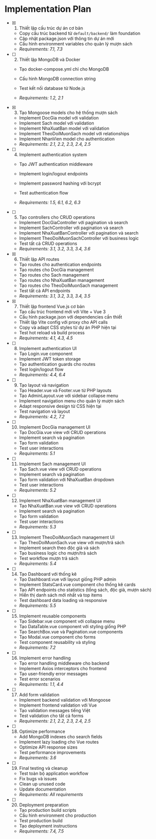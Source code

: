 # Implementation Plan

- [x] 1. Thiết lập cấu trúc dự án cơ bản

  - Copy cấu trúc backend từ `default/backend/` làm foundation
  - Cập nhật package.json với thông tin dự án mới
  - Cấu hình environment variables cho quản lý mượn sách
  - _Requirements: 7.1, 7.3_

- [ ] 2. Thiết lập MongoDB và Docker

  - Tạo docker-compose.yml chỉ cho MongoDB

  - Cấu hình MongoDB connection string
  - Test kết nối database từ Node.js
  - _Requirements: 1.2, 2.1_

- [x] 3. Tạo Mongoose models cho hệ thống mượn sách

  - Implement DocGia model với validation
  - Implement Sach model với validation
  - Implement NhaXuatBan model với validation
  - Implement TheoDoiMuonSach model với relationships
  - Implement NhanVien model cho authentication
  - _Requirements: 2.1, 2.2, 2.3, 2.4, 2.5_

- [ ] 4. Implement authentication system

  - Tạo JWT authentication middleware
  - Implement login/logout endpoints

  - Implement password hashing với bcrypt
  - Test authentication flow
  - _Requirements: 1.5, 6.1, 6.2, 6.3_

- [ ] 5. Tạo controllers cho CRUD operations




  - Implement DocGiaController với pagination và search
  - Implement SachController với pagination và search
  - Implement NhaXuatBanController với pagination và search
  - Implement TheoDoiMuonSachController với business logic
  - Test tất cả CRUD operations
  - _Requirements: 3.1, 3.2, 3.3, 3.4, 3.6_

- [x] 6. Thiết lập API routes


  - Tạo routes cho authentication endpoints
  - Tạo routes cho DocGia management
  - Tạo routes cho Sach management
  - Tạo routes cho NhaXuatBan management
  - Tạo routes cho TheoDoiMuonSach management
  - Test tất cả API endpoints
  - _Requirements: 3.1, 3.2, 3.3, 3.4, 3.5_

- [x] 7. Thiết lập frontend Vue.js cơ bản





  - Tạo cấu trúc frontend mới với Vite + Vue 3
  - Cấu hình package.json với dependencies cần thiết
  - Thiết lập Vite config với proxy cho API calls
  - Copy và adapt CSS styles từ dự án PHP hiện tại
  - Test hot reload và build process
  - _Requirements: 4.1, 4.3, 4.5_

- [ ] 8. Implement authentication UI

  - Tạo Login.vue component
  - Implement JWT token storage
  - Tạo authentication guards cho routes
  - Test login/logout flow
  - _Requirements: 4.4, 6.4_

- [ ] 9. Tạo layout và navigation

  - Tạo Header.vue và Footer.vue từ PHP layouts
  - Tạo AdminLayout.vue với sidebar collapse menu
  - Implement navigation menu cho quản lý mượn sách
  - Adapt responsive design từ CSS hiện tại
  - Test navigation và layout
  - _Requirements: 4.2, 7.2_

- [ ] 10. Implement DocGia management UI

  - Tạo DocGia.vue view với CRUD operations
  - Implement search và pagination
  - Tạo form validation
  - Test user interactions
  - _Requirements: 5.1_

- [ ] 11. Implement Sach management UI

  - Tạo Sach.vue view với CRUD operations
  - Implement search và pagination
  - Tạo form validation với NhaXuatBan dropdown
  - Test user interactions
  - _Requirements: 5.2_

- [ ] 12. Implement NhaXuatBan management UI

  - Tạo NhaXuatBan.vue view với CRUD operations
  - Implement search và pagination
  - Tạo form validation
  - Test user interactions
  - _Requirements: 5.3_

- [ ] 13. Implement TheoDoiMuonSach management UI

  - Tạo TheoDoiMuonSach.vue view với mượn/trả sách
  - Implement search theo độc giả và sách
  - Tạo business logic cho mượn/trả sách
  - Test workflow mượn trả sách
  - _Requirements: 5.4_

- [ ] 14. Tạo Dashboard với thống kê

  - Tạo Dashboard.vue với layout giống PHP admin
  - Implement StatsCard.vue component cho thống kê cards
  - Tạo API endpoints cho statistics (tổng sách, độc giả, mượn sách)
  - Hiển thị danh sách mới nhất và top items
  - Test dashboard data loading và responsive
  - _Requirements: 5.5_

- [ ] 15. Implement reusable components

  - Tạo Sidebar.vue component với collapse menu
  - Tạo DataTable.vue component với styling giống PHP
  - Tạo SearchBox.vue và Pagination.vue components
  - Tạo Modal.vue component cho forms
  - Test component reusability và styling
  - _Requirements: 7.2_

- [ ] 16. Implement error handling

  - Tạo error handling middleware cho backend
  - Implement Axios interceptors cho frontend
  - Tạo user-friendly error messages
  - Test error scenarios
  - _Requirements: 1.1, 4.4_

- [ ] 17. Add form validation

  - Implement backend validation với Mongoose
  - Implement frontend validation với Vue
  - Tạo validation messages tiếng Việt
  - Test validation cho tất cả forms
  - _Requirements: 2.1, 2.2, 2.3, 2.4, 2.5_

- [ ] 18. Optimize performance

  - Add MongoDB indexes cho search fields
  - Implement lazy loading cho Vue routes
  - Optimize API response sizes
  - Test performance improvements
  - _Requirements: 3.6_

- [ ] 19. Final testing và cleanup

  - Test toàn bộ application workflow
  - Fix bugs và issues
  - Clean up unused code
  - Update documentation
  - _Requirements: All requirements_

- [ ] 20. Deployment preparation
  - Tạo production build scripts
  - Cấu hình environment cho production
  - Test production build
  - Tạo deployment instructions
  - _Requirements: 7.4, 7.5_
